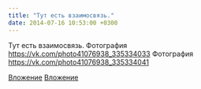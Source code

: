 ```yaml
---
title: "Тут есть взаимосвязь."
date: 2014-07-16 10:53:00 +0300
---
```


Тут есть взаимосвязь.
Фотография
https://vk.com/photo41076938_335334033
Фотография
https://vk.com/photo41076938_335334041

[Вложение](https://vk.com/photo41076938_335334033)
[Вложение](https://vk.com/photo41076938_335334041)
